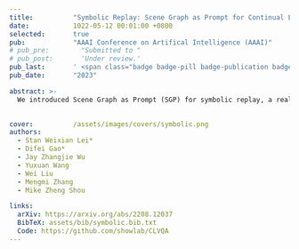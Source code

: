```yaml
---
title:          "Symbolic Replay: Scene Graph as Prompt for Continual Learning on VQA Task"
date:           1022-05-12 00:01:00 +0800
selected:       true
pub:            "AAAI Conference on Artifical Intelligence (AAAI)"
# pub_pre:        "Submitted to "
# pub_post:       'Under review.'
pub_last:       ' <span class="badge badge-pill badge-publication badge-danger">Oral</span>'
pub_date:       "2023"

abstract: >-
  We introduced Scene Graph as Prompt (SGP) for symbolic replay, a real-data-free replay-based method for Continual Learning VQA, which overcomes the limitations of replay-based methods by leveraging the scene graph as an alternative to images for replay.

  
cover:          /assets/images/covers/symbolic.png
authors:
  - Stan Weixian Lei*
  - Difei Gao*
  - Jay Zhangjie Wu
  - Yuxuan Wang
  - Wei Liu
  - Mengmi Zhang
  - Mike Zheng Shou

links:
  arXiv: https://arxiv.org/abs/2208.12037
  BibTeX: assets/bib/symbolic.bib.txt
  Code: https://github.com/showlab/CLVQA  
---
```

